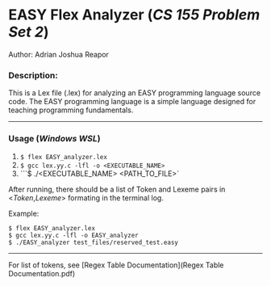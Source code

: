 # EASY Flex Analyzer (*CS 155 Problem Set 2*)
Author: Adrian Joshua Reapor
### Description:
This is a Lex file (.lex) for analyzing an EASY programming language source code. The EASY programming language is a simple language designed for teaching programming fundamentals.

---
### Usage (*Windows WSL*)
1. ```$ flex EASY_analyzer.lex```
2. ```$ gcc lex.yy.c -lfl -o <EXECUTABLE_NAME>```
3. ```$ ./<EXECUTABLE_NAME> <PATH_TO_FILE>`

After running, there should be a list of Token and Lexeme pairs in <*Token*,*Lexeme*> formating in the terminal log.


Example:
```
$ flex EASY_analyzer.lex
$ gcc lex.yy.c -lfl -o EASY_analyzer
$ ./EASY_analyzer test_files/reserved_test.easy
```
---

For list of tokens, see [Regex Table Documentation](Regex Table Documentation.pdf)